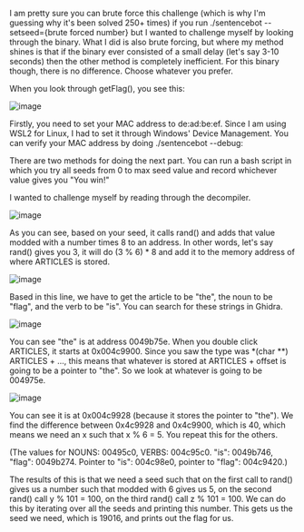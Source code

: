 I am pretty sure you can brute force this challenge (which is why I'm guessing why it's been solved 250+ times) if you run ./sentencebot --setseed={brute forced number} but I wanted to challenge myself by looking through the binary. What I did is also brute forcing, but where my method shines is that if the binary ever consisted of a small delay (let's say 3-10 seconds) then the other method is completely inefficient. For this binary though, there is no difference. Choose whatever you prefer.

When you look through getFlag(), you see this:

![image](https://github.com/tzwukerf/canyouhackit2023/assets/77770175/3374674b-06df-45d7-8408-ea879bc8348c)

Firstly, you need to set your MAC address to de:ad:be:ef. Since I am using WSL2 for Linux, I had to set it through Windows' Device Management. You can verify your MAC address by doing ./sentencebot --debug:

There are two methods for doing the next part. You can run a bash script in which you try all seeds from 0 to max seed value and record whichever value gives you "You win!"

I wanted to challenge myself by reading through the decompiler.

![image](https://github.com/tzwukerf/canyouhackit2023/assets/77770175/bffb1013-7d1b-4465-bcd4-251ec817b665)

As you can see, based on your seed, it calls rand() and adds that value modded with a number times 8 to an address. In other words, let's say rand() gives you 3, it will do (3 % 6) * 8 and add it to the memory address of where ARTICLES is stored.

![image](https://github.com/tzwukerf/canyouhackit2023/assets/77770175/7b5ab520-da86-4c46-bef4-136daff20149)

Based in this line, we have to get the article to be "the", the noun to be "flag", and the verb to be "is". You can search for these strings in Ghidra.

![image](https://github.com/tzwukerf/canyouhackit2023/assets/77770175/8018a972-d15a-44e4-9479-cdeb6a2fd0b5)

You can see "the" is at address 0049b75e. When you double click ARTICLES, it starts at 0x004c9900. Since you saw the type was *(char **) ARTICLES + ..., this means that whatever is stored at ARTICLES + offset is going to be a pointer to "the". So we look at whatever is going to be 004975e.

![image](https://github.com/tzwukerf/canyouhackit2023/assets/77770175/d3a43dd6-2fc7-4161-ba10-2a96359fa94c)

You can see it is at 0x004c9928 (because it stores the pointer to "the"). We find the difference between 0x4c9928 and 0x4c9900, which is 40, which means we need an x such that x % 6 = 5. You repeat this for the others.

(The values for NOUNS: 00495c0, VERBS: 004c95c0. "is": 0049b746, "flag": 0049b274. Pointer to "is": 004c98e0, pointer to "flag": 004c9420.)

The results of this is that we need a seed such that on the first call to rand() gives us a number such that modded with 6 gives us 5, on the second rand() call y % 101 = 100, on the third rand() call z % 101 = 100. We can do this by iterating over all the seeds and printing this number. This gets us the seed we need, which is 19016, and prints out the flag for us.

